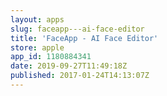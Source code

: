 ```yaml
---
layout: apps
slug: faceapp---ai-face-editor
title: 'FaceApp - AI Face Editor'
store: apple
app_id: 1180884341
date: 2019-09-27T11:49:18Z
published: 2017-01-24T14:13:07Z
---
```


